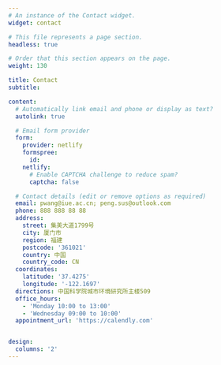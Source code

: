 ```yaml
---
# An instance of the Contact widget.
widget: contact

# This file represents a page section.
headless: true

# Order that this section appears on the page.
weight: 130

title: Contact
subtitle:

content:
  # Automatically link email and phone or display as text?
  autolink: true

  # Email form provider
  form:
    provider: netlify
    formspree:
      id:
    netlify:
      # Enable CAPTCHA challenge to reduce spam?
      captcha: false

  # Contact details (edit or remove options as required)
  email: pwang@iue.ac.cn; peng.sus@outlook.com
  phone: 888 888 88 88
  address:
    street: 集美大道1799号
    city: 厦门市
    region: 福建
    postcode: '361021'
    country: 中国
    country_code: CN
  coordinates:
    latitude: '37.4275'
    longitude: '-122.1697'
  directions: 中国科学院城市环境研究所主楼509
  office_hours:
    - 'Monday 10:00 to 13:00'
    - 'Wednesday 09:00 to 10:00'
  appointment_url: 'https://calendly.com'


design:
  columns: '2'
---
```

